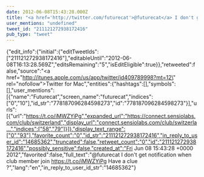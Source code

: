 ```yaml
---
date: 2012-06-08T15:43:28.000Z
title: "<a href='http://twitter.com/futurecat'>@futurecat</a> I don't get notification when club member join https://t.co/iMWZYiPg Have a clue ?″"
user_mentions: "undefined"
tweet_id: "211121272938172416"
pub_type: "tweet"
---
```

{"edit_info":{"initial":{"editTweetIds":["211121272938172416"],"editableUntil":"2012-06-08T16:13:28.569Z","editsRemaining":"5","isEditEligible":true}},"retweeted":false,"source":"<a href=\"http://itunes.apple.com/us/app/twitter/id409789998?mt=12\" rel=\"nofollow\">Twitter for Mac</a>","entities":{"hashtags":[],"symbols":[],"user_mentions":[{"name":"Futurecat","screen_name":"futurecat","indices":["0","10"],"id_str":"778187096284598273","id":"778187096284598273"}],"urls":[{"url":"https://t.co/iMWZYiPg","expanded_url":"https://connect.sensiolabs.com/club/switzerland","display_url":"connect.sensiolabs.com/club/switzerla…","indices":["58","79"]}]},"display_text_range":["0","93"],"favorite_count":"0","id_str":"211121272938172416","in_reply_to_user_id":"14685362","truncated":false,"retweet_count":"0","id":"211121272938172416","possibly_sensitive":false,"created_at":"Fri Jun 08 15:43:28 +0000 2012","favorited":false,"full_text":"@futurecat I don't get notification when club member join https://t.co/iMWZYiPg Have a clue ?","lang":"en","in_reply_to_user_id_str":"14685362"}
